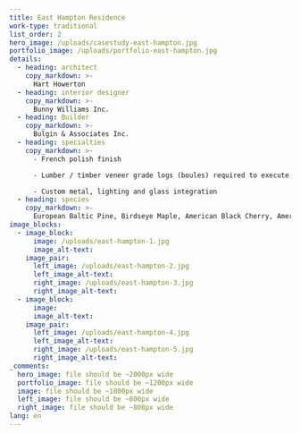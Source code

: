```yaml
---
title: East Hampton Residence
work-type: traditional
list_order: 2
hero_image: /uploads/casestudy-east-hampton.jpg
portfolio_image: /uploads/portfolio-east-hampton.jpg
details:
  - heading: architect
    copy_markdown: >-
      Hart Howerton
  - heading: interior designer
    copy_markdown: >-
      Bunny Williams Inc.
  - heading: Builder
    copy_markdown: >-
      Bulgin & Associates Inc.
  - heading: specialties
    copy_markdown: >-
      - French polish finish

      - Lumber / timber veneer grade logs (boules) required to execute design aesthetic

      - Custom metal, lighting and glass integration
  - heading: species
    copy_markdown: >-
      European Baltic Pine, Birdseye Maple, American Black Cherry, American White Oak
image_blocks:
  - image_block:
      image: /uploads/east-hampton-1.jpg
      image_alt-text:
    image_pair:
      left_image: /uploads/east-hampton-2.jpg
      left_image_alt-text:
      right_image: /uploads/east-hampton-3.jpg
      right_image_alt-text:
  - image_block:
      image:
      image_alt-text:
    image_pair:
      left_image: /uploads/east-hampton-4.jpg
      left_image_alt-text:
      right_image: /uploads/east-hampton-5.jpg
      right_image_alt-text:
_comments:
  hero_image: file should be ~2000px wide
  portfolio_image: file should be ~1200px wide
  image: file should be ~1800px wide
  left_image: file should be ~800px wide
  right_image: file should be ~800px wide
lang: en
---
```


